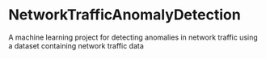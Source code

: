 # NetworkTrafficAnomalyDetection
A machine learning project for detecting anomalies in network traffic using a dataset containing network traffic data
